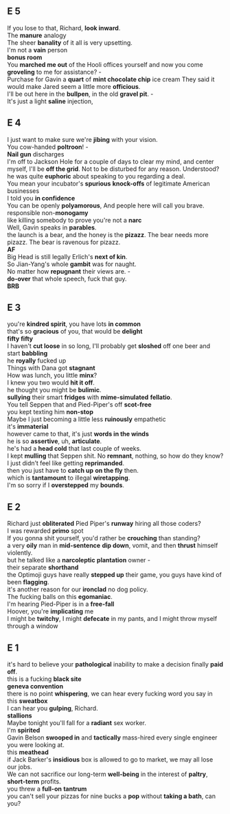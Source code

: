 ## E 5 
If you lose to that, Richard, **look inward**.  
The **manure** analogy  
The sheer **banality** of it all is very upsetting.  
I'm not a **vain** person  
**bonus room**  
You **marched me out** of the Hooli offices yourself and now you come **groveling** to me for assistance? -  
Purchase for Gavin a **quart** of **mint chocolate chip** ice cream
They said it would make Jared seem a little more **officious**.  
I'll be out here in the **bullpen**, in the old **gravel pit**. -  
It's just a light **saline** injection, 


## E 4  
  
I just want to make sure we're **jibing** with your vision.  
You cow-handed **poltroon**! -  
**Nail gun** discharges  
I'm off to Jackson Hole for a couple of days to clear my mind, and center myself, I'll be **off the grid**. Not to be disturbed for any reason. Understood?  
he was quite **euphoric** about speaking to you regarding a deal.  
You mean your incubator's **spurious** **knock-offs** of legitimate American businesses  
I told you **in confidence**  
You can be openly **polyamorous**, And people here will call you brave.  
responsible non-**monogamy**  
like killing somebody to prove you're not a **narc**  
Well, Gavin speaks in **parables**.  
the launch is a bear, and the honey is the **pizazz**. The bear needs more pizazz. The bear is ravenous for pizazz.  
**AF**  
Big Head is still legally Erlich's **next of kin**.  
So Jian-Yang's whole **gambit** was for naught.  
No matter how **repugnant** their views are. -  
**do-over** that whole speech, fuck that guy.  
**BRB**  
  
  
## E 3  
you're **kindred spirit**, you have lots **in common**  
that's so **gracious** of you, that would be **delight**  
**fifty fifty**  
I haven't **cut loose** in so long, I'll probably get **sloshed** off one beer and start **babbling**  
he **royally** fucked up  
Things with Dana got **stagnant**  
How was lunch, you little **minx**?  
I knew you two would **hit it off**.  
he thought you might be **bulimic**.  
**sullying** their smart **fridges** with **mime-simulated** **fellatio**.  
You tell Seppen that and Pied-Piper's off **scot-free**  
you kept texting him **non-stop**  
Maybe I just becoming a little less **ruinously** empathetic  
it's **immaterial**  
however came to that, it's just **words in the winds**  
he is so **assertive**, uh, **articulate**.  
he's had a **head cold** that last couple of weeks.  
I kept **mulling** that Seppen shit. No **remnant**, nothing, so how do they know?  
I just didn’t feel like getting **reprimanded**.  
then you just have to **catch up** **on the fly** then.  
which is **tantamount** to illegal **wiretapping**.  
I'm so sorry if I **overstepped** my **bounds**.  
  
## E 2  
Richard just **obliterated** Pied Piper's **runway** hiring all those coders?  
I was rewarded **primo** spot  
If you gonna shit yourself, you'd rather be **crouching** than standing?  
a very **oily** man in **mid-sentence** **dip down**, vomit, and then **thrust** himself violently.  
but he talked like a **narcoleptic** **plantation** owner -  
their separate **shorthand**  
the Optimoji guys have really **stepped up** their game, you guys have kind of been **flagging**.  
it's another reason for our **ironclad** no dog policy.  
The fucking balls on this **egomaniac**.  
I'm hearing Pied-Piper is in a **free-fall**  
Hoover, you're **implicating** me  
I might be **twitchy**, I might **defecate** in my pants, and I might throw myself through a window  
  
## E 1  
it's hard to believe your **pathological** inability to make a decision finally **paid off**.  
this is a fucking **black site**  
**geneva convention**  
there is no point **whispering**, we can hear every fucking word you say in this **sweatbox**  
I can hear you **gulping**, Richard.  
**stallions**  
Maybe tonight you'll fall for a **radiant** sex worker.  
I'm **spirited**  
Gavin Belson **swooped in** and **tactically** mass-hired every single engineer you were looking at.  
this **meathead**  
if Jack Barker's **insidious** box is allowed to go to market, we may all lose our jobs.  
We can not sacrifice our long-term **well-being** in the interest of **paltry**, **short-term** profits.  
you threw a **full-on** **tantrum**  
you can't sell your pizzas for nine bucks a **pop** without **taking a bath**, can you?  
  

